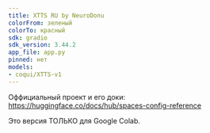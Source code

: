```yaml
---
title: XTTS RU by NeuroDonu
colorFrom: зеленый
colorTo: красный
sdk: gradio
sdk_version: 3.44.2
app_file: app.py
pinned: нет
models:
- coqui/XTTS-v1
---
```


Оффициальный проект и его доки: https://huggingface.co/docs/hub/spaces-config-reference

Это версия ТОЛЬКО для Google Colab. 
